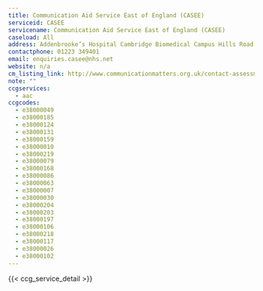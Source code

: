 ```yaml
---
title: Communication Aid Service East of England (CASEE)
serviceid: CASEE
servicename: Communication Aid Service East of England (CASEE)
caseload: All
address: Addenbrooke’s Hospital Cambridge Biomedical Campus Hills Road
contactphone: 01223 349401
email: enquiries.casee@nhs.net
website: n/a
cm_listing_link: http://www.communicationmatters.org.uk/contact-assessment-service/east-of-england
note: ""
ccgservices:
  - aac
ccgcodes:
  - e38000049
  - e38000185
  - e38000124
  - e38000131
  - e38000159
  - e38000010
  - e38000219
  - e38000079
  - e38000168
  - e38000086
  - e38000063
  - e38000007
  - e38000030
  - e38000204
  - e38000203
  - e38000197
  - e38000106
  - e38000218
  - e38000117
  - e38000026
  - e38000102
---
```


{{< ccg_service_detail >}}
